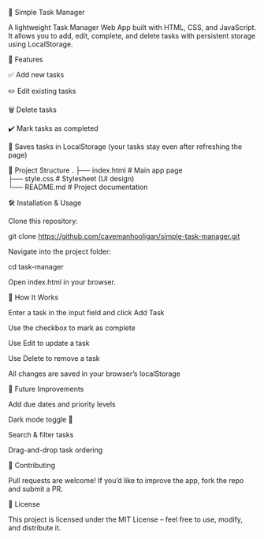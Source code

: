 📝 Simple Task Manager

A lightweight Task Manager Web App built with HTML, CSS, and JavaScript.
It allows you to add, edit, complete, and delete tasks with persistent storage using LocalStorage.

🚀 Features

✅ Add new tasks

✏️ Edit existing tasks

🗑️ Delete tasks

✔️ Mark tasks as completed

💾 Saves tasks in LocalStorage (your tasks stay even after refreshing the page)

📂 Project Structure
.
├── index.html   # Main app page  
├── style.css    # Stylesheet (UI design)  
└── README.md    # Project documentation  

🛠️ Installation & Usage

Clone this repository:

git clone https://github.com/cavemanhooligan/simple-task-manager.git


Navigate into the project folder:

cd task-manager


Open index.html in your browser.

📖 How It Works

Enter a task in the input field and click Add Task

Use the checkbox to mark as complete

Use Edit to update a task

Use Delete to remove a task

All changes are saved in your browser’s localStorage

🔮 Future Improvements

Add due dates and priority levels

Dark mode toggle 🌙

Search & filter tasks

Drag-and-drop task ordering

🤝 Contributing

Pull requests are welcome! If you’d like to improve the app, fork the repo and submit a PR.

📜 License

This project is licensed under the MIT License – feel free to use, modify, and distribute it.
